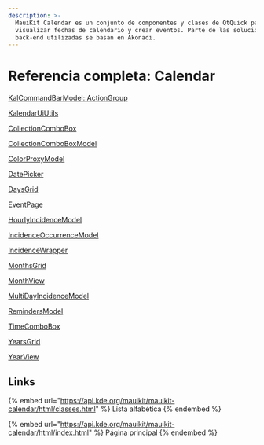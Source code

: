 ```yaml
---
description: >-
  MauiKit Calendar es un conjunto de componentes y clases de QtQuick para
  visualizar fechas de calendario y crear eventos. Parte de las soluciones de
  back-end utilizadas se basan en Akonadi.
---
```


# Referencia completa: Calendar

[KalCommandBarModel::ActionGroup](https://api.kde.org/mauikit/mauikit-calendar/html/structKalCommandBarModel\_1\_1ActionGroup.html)

[KalendarUiUtils](https://api.kde.org/mauikit/mauikit-calendar/html/classKalendarUiUtils.html)

[CollectionComboBox](https://api.kde.org/mauikit/mauikit-calendar/html/classCollectionComboBox.html)

[CollectionComboBoxModel](https://api.kde.org/mauikit/mauikit-calendar/html/classAkonadi\_1\_1Quick\_1\_1CollectionComboBoxModel.html)

[ColorProxyModel](https://api.kde.org/mauikit/mauikit-calendar/html/classColorProxyModel.html)

[DatePicker](https://api.kde.org/mauikit/mauikit-calendar/html/classDatePicker.html)

[DaysGrid](https://api.kde.org/mauikit/mauikit-calendar/html/classDaysGrid.html)

[EventPage](https://api.kde.org/mauikit/mauikit-calendar/html/classEventPage.html)

[HourlyIncidenceModel](https://api.kde.org/mauikit/mauikit-calendar/html/classHourlyIncidenceModel.html)

[IncidenceOccurrenceModel](https://api.kde.org/mauikit/mauikit-calendar/html/classIncidenceOccurrenceModel.html)

[IncidenceWrapper](https://api.kde.org/mauikit/mauikit-calendar/html/classIncidenceWrapper.html)

[MonthsGrid](https://api.kde.org/mauikit/mauikit-calendar/html/classMonthsGrid.html)

[MonthView](https://api.kde.org/mauikit/mauikit-calendar/html/classMonthView.html)

[MultiDayIncidenceModel](https://api.kde.org/mauikit/mauikit-calendar/html/classMultiDayIncidenceModel.html)

[RemindersModel](https://api.kde.org/mauikit/mauikit-calendar/html/classRemindersModel.html)

[TimeComboBox](https://api.kde.org/mauikit/mauikit-calendar/html/classTimeComboBox.html)

[YearsGrid](https://api.kde.org/mauikit/mauikit-calendar/html/classYearsGrid.html)

[YearView](https://api.kde.org/mauikit/mauikit-calendar/html/classYearView.html)

## Links

{% embed url="https://api.kde.org/mauikit/mauikit-calendar/html/classes.html" %}
Lista alfabética
{% endembed %}

{% embed url="https://api.kde.org/mauikit/mauikit-calendar/html/index.html" %}
Página principal
{% endembed %}
